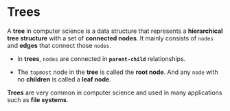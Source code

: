 # Trees
A **tree** in computer science is a data structure that represents a **hierarchical tree structure** with a set of **connected nodes**. It mainly consists of `nodes` and **edges** that connect those `nodes`.

* In **trees**, `nodes` are connected in **`parent-child`** relationships.

* The `topmost` node in the **tree** is called the **root node**. And any `node` with no **children** is called a **leaf node**.

**Trees** are very common in computer science and used in many applications such as **file systems**.







